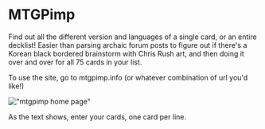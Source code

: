# MTGPimp
Find out all the different version and languages of a single card, or an entire decklist! Easier than parsing archaic forum posts to figure out if there's a Korean black bordered brainstorm with Chris Rush art, and then doing it over and over for all 75 cards in your list. 

To use the site, go to mtgpimp.info (or whatever combination of url you'd like!) 

!["mtgpimp home page"](<img src="https://i.imgur.com/lZfR7ZC.png" width="400">)

As the text shows, enter your cards, one card per line.  

